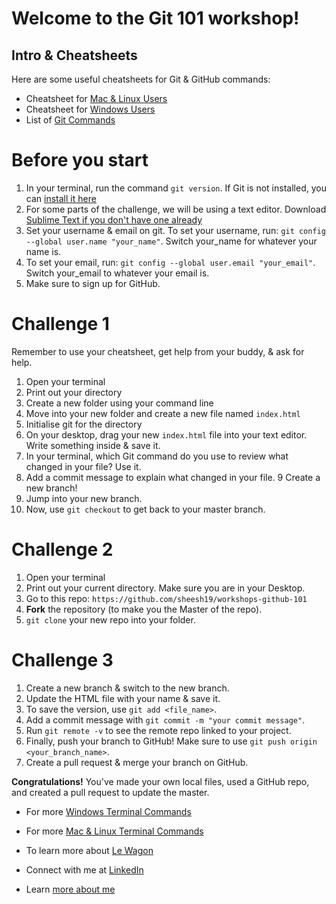 # Welcome to the Git 101 workshop! 



## Intro & Cheatsheets

Here are some useful cheatsheets for Git & GitHub commands:

- Cheatsheet for [Mac & Linux Users](https://www.slideshare.net/paalringstad/command-cheatsheets-mac)
- Cheatsheet for [Windows Users](https://www.slideshare.net/paalringstad/command-cheatsheets-windows-138186563)
- List of [Git Commands](https://github.com/joshnh/Git-Commands)


# Before you start
1. In your terminal, run the command `git version`. If Git is not installed, you can [install it here](https://git-scm.com/downloads)
2. For some parts of the challenge, we will be using a text editor. Download [Sublime Text if you don't have one already](https://www.sublimetext.com/3)
3. Set your username & email on git. To set your username, run: `git config --global user.name "your_name"`. Switch your_name for whatever your name is. 
4. To set your email, run: `git config --global user.email "your_email"`. Switch your_email to whatever your email is. 
5. Make sure to sign up for GitHub. 


# Challenge 1
Remember to use your cheatsheet, get help from your buddy, & ask for help. 

1. Open your terminal
2. Print out your directory
3. Create a new folder using your command line 
4. Move into your new folder and create a new file named `index.html`
5. Initialise git for the directory 
6. On your desktop, drag your new `index.html` file into your text editor. Write something inside & save it. 
7. In your terminal, which Git command do you use to review what changed in your file? Use it. 
8. Add a commit message to explain what changed in your file. 
9 Create a new branch! 
10. Jump into your new branch. 
11. Now, use `git checkout` to get back to your master branch. 


# Challenge 2

1. Open your terminal
2. Print out your current directory. Make sure you are in your Desktop. 
3. Go to this repo: `https://github.com/sheesh19/workshops-github-101`
4. **Fork** the repository (to make you the Master of the repo). 
5. `git clone` your new repo into your folder. 

# Challenge 3 
1. Create a new branch & switch to the new branch. 
2. Update the HTML file with your name & save it. 
3. To save the version, use `git add <file_name>`. 
4. Add a commit message with `git commit -m "your commit message"`.
5. Run `git remote -v` to see the remote repo linked to your project. 
6. Finally, push your branch to GitHub! Make sure to use `git push origin <your_branch_name>`.
7. Create a pull request & merge your branch on GitHub. 



**Congratulations!** You've made your own local files, used a GitHub repo, and created a pull request to update the master. 


- For more [Windows Terminal Commands](https://www.thomas-krenn.com/en/wiki/Cmd_commands_under_Windows)
- For more [Mac & Linux Terminal Commands](https://fossbytes.com/a-z-list-linux-command-line-reference/)

- To learn more about [Le Wagon](www.lewagon.com)
- Connect with me at [LinkedIn](https://www.linkedin.com/in/sheilaleveille/)
- Learn [more about me](www.sheilaleveille.com)
